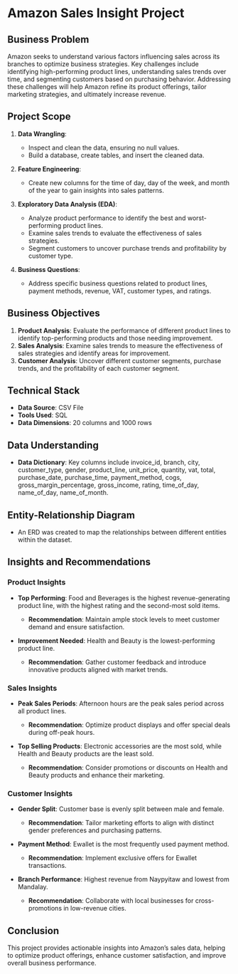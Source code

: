 # Amazon Sales Insight Project

## Business Problem
Amazon seeks to understand various factors influencing sales across its branches to optimize business strategies. Key challenges include identifying high-performing product lines, understanding sales trends over time, and segmenting customers based on purchasing behavior. Addressing these challenges will help Amazon refine its product offerings, tailor marketing strategies, and ultimately increase revenue.

## Project Scope
1. **Data Wrangling**:
   - Inspect and clean the data, ensuring no null values.
   - Build a database, create tables, and insert the cleaned data.
  
2. **Feature Engineering**:
   - Create new columns for the time of day, day of the week, and month of the year to gain insights into sales patterns.
  
3. **Exploratory Data Analysis (EDA)**:
   - Analyze product performance to identify the best and worst-performing product lines.
   - Examine sales trends to evaluate the effectiveness of sales strategies.
   - Segment customers to uncover purchase trends and profitability by customer type.
  
4. **Business Questions**:
   - Address specific business questions related to product lines, payment methods, revenue, VAT, customer types, and ratings.

## Business Objectives
1. **Product Analysis**: Evaluate the performance of different product lines to identify top-performing products and those needing improvement.
2. **Sales Analysis**: Examine sales trends to measure the effectiveness of sales strategies and identify areas for improvement.
3. **Customer Analysis**: Uncover different customer segments, purchase trends, and the profitability of each customer segment.

## Technical Stack
- **Data Source**: CSV File
- **Tools Used**: SQL
- **Data Dimensions**: 20 columns and 1000 rows

## Data Understanding
- **Data Dictionary**: Key columns include invoice_id, branch, city, customer_type, gender, product_line, unit_price, quantity, vat, total, purchase_date, purchase_time, payment_method, cogs, gross_margin_percentage, gross_income, rating, time_of_day, name_of_day, name_of_month.

## Entity-Relationship Diagram
- An ERD was created to map the relationships between different entities within the dataset.

## Insights and Recommendations

### Product Insights
- **Top Performing**: Food and Beverages is the highest revenue-generating product line, with the highest rating and the second-most sold items.
  - **Recommendation**: Maintain ample stock levels to meet customer demand and ensure satisfaction.

- **Improvement Needed**: Health and Beauty is the lowest-performing product line.
  - **Recommendation**: Gather customer feedback and introduce innovative products aligned with market trends.

### Sales Insights
- **Peak Sales Periods**: Afternoon hours are the peak sales period across all product lines.
  - **Recommendation**: Optimize product displays and offer special deals during off-peak hours.

- **Top Selling Products**: Electronic accessories are the most sold, while Health and Beauty products are the least sold.
  - **Recommendation**: Consider promotions or discounts on Health and Beauty products and enhance their marketing.

### Customer Insights
- **Gender Split**: Customer base is evenly split between male and female.
  - **Recommendation**: Tailor marketing efforts to align with distinct gender preferences and purchasing patterns.

- **Payment Method**: Ewallet is the most frequently used payment method.
  - **Recommendation**: Implement exclusive offers for Ewallet transactions.

- **Branch Performance**: Highest revenue from Naypyitaw and lowest from Mandalay.
  - **Recommendation**: Collaborate with local businesses for cross-promotions in low-revenue cities.

## Conclusion
This project provides actionable insights into Amazon’s sales data, helping to optimize product offerings, enhance customer satisfaction, and improve overall business performance.
